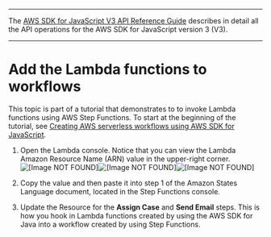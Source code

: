 --------

 The [AWS SDK for JavaScript V3 API Reference Guide](https://docs.aws.amazon.com/AWSJavaScriptSDK/v3/latest/index.html) describes in detail all the API operations for the AWS SDK for JavaScript version 3 \(V3\)\. 

--------

# Add the Lambda functions to workflows<a name="serverless-step-functions-example-add-lambda"></a>

This topic is part of a tutorial that demonstrates to to invoke Lambda functions using AWS Step Functions\. To start at the beginning of the tutorial, see [Creating AWS serverless workflows using AWS SDK for JavaScript](serverless-step-functions-example.md)\.

1. Open the Lambda console\. Notice that you can view the Lambda Amazon Resource Name \(ARN\) value in the upper\-right corner\.  
![\[Image NOT FOUND\]](http://docs.aws.amazon.com/sdk-for-javascript/v3/developer-guide/)![\[Image NOT FOUND\]](http://docs.aws.amazon.com/sdk-for-javascript/v3/developer-guide/)![\[Image NOT FOUND\]](http://docs.aws.amazon.com/sdk-for-javascript/v3/developer-guide/)

1. Copy the value and then paste it into step 1 of the Amazon States Language document, located in the Step Functions console\.

1. Update the Resource for the **Assign Case** and **Send Email** steps\. This is how you hook in Lambda functions created by using the AWS SDK for Java into a workflow created by using Step Functions\.